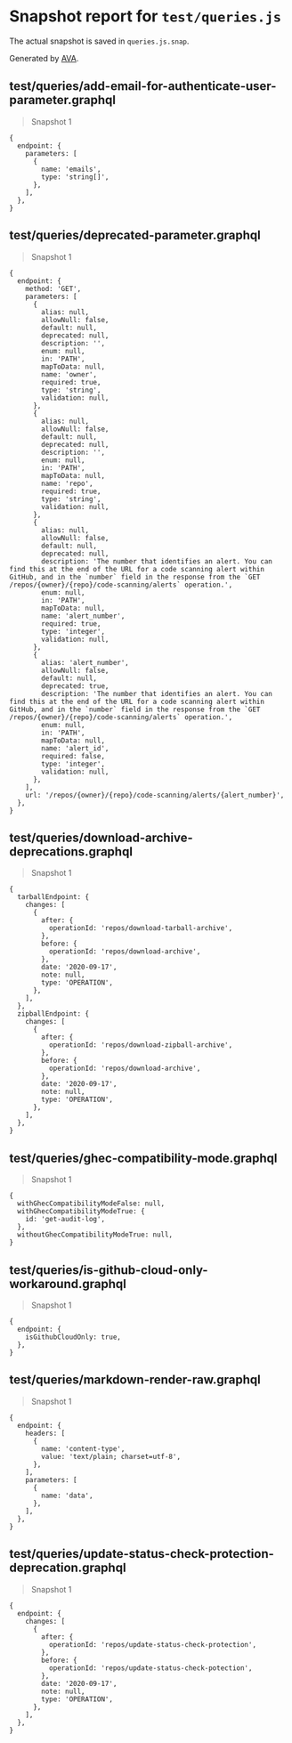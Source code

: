 # Snapshot report for `test/queries.js`

The actual snapshot is saved in `queries.js.snap`.

Generated by [AVA](https://avajs.dev).

## test/queries/add-email-for-authenticate-user-parameter.graphql

> Snapshot 1

    {
      endpoint: {
        parameters: [
          {
            name: 'emails',
            type: 'string[]',
          },
        ],
      },
    }

## test/queries/deprecated-parameter.graphql

> Snapshot 1

    {
      endpoint: {
        method: 'GET',
        parameters: [
          {
            alias: null,
            allowNull: false,
            default: null,
            deprecated: null,
            description: '',
            enum: null,
            in: 'PATH',
            mapToData: null,
            name: 'owner',
            required: true,
            type: 'string',
            validation: null,
          },
          {
            alias: null,
            allowNull: false,
            default: null,
            deprecated: null,
            description: '',
            enum: null,
            in: 'PATH',
            mapToData: null,
            name: 'repo',
            required: true,
            type: 'string',
            validation: null,
          },
          {
            alias: null,
            allowNull: false,
            default: null,
            deprecated: null,
            description: 'The number that identifies an alert. You can find this at the end of the URL for a code scanning alert within GitHub, and in the `number` field in the response from the `GET /repos/{owner}/{repo}/code-scanning/alerts` operation.',
            enum: null,
            in: 'PATH',
            mapToData: null,
            name: 'alert_number',
            required: true,
            type: 'integer',
            validation: null,
          },
          {
            alias: 'alert_number',
            allowNull: false,
            default: null,
            deprecated: true,
            description: 'The number that identifies an alert. You can find this at the end of the URL for a code scanning alert within GitHub, and in the `number` field in the response from the `GET /repos/{owner}/{repo}/code-scanning/alerts` operation.',
            enum: null,
            in: 'PATH',
            mapToData: null,
            name: 'alert_id',
            required: false,
            type: 'integer',
            validation: null,
          },
        ],
        url: '/repos/{owner}/{repo}/code-scanning/alerts/{alert_number}',
      },
    }

## test/queries/download-archive-deprecations.graphql

> Snapshot 1

    {
      tarballEndpoint: {
        changes: [
          {
            after: {
              operationId: 'repos/download-tarball-archive',
            },
            before: {
              operationId: 'repos/download-archive',
            },
            date: '2020-09-17',
            note: null,
            type: 'OPERATION',
          },
        ],
      },
      zipballEndpoint: {
        changes: [
          {
            after: {
              operationId: 'repos/download-zipball-archive',
            },
            before: {
              operationId: 'repos/download-archive',
            },
            date: '2020-09-17',
            note: null,
            type: 'OPERATION',
          },
        ],
      },
    }

## test/queries/ghec-compatibility-mode.graphql

> Snapshot 1

    {
      withGhecCompatibilityModeFalse: null,
      withGhecCompatibilityModeTrue: {
        id: 'get-audit-log',
      },
      withoutGhecCompatibilityModeTrue: null,
    }

## test/queries/is-github-cloud-only-workaround.graphql

> Snapshot 1

    {
      endpoint: {
        isGithubCloudOnly: true,
      },
    }

## test/queries/markdown-render-raw.graphql

> Snapshot 1

    {
      endpoint: {
        headers: [
          {
            name: 'content-type',
            value: 'text/plain; charset=utf-8',
          },
        ],
        parameters: [
          {
            name: 'data',
          },
        ],
      },
    }

## test/queries/update-status-check-protection-deprecation.graphql

> Snapshot 1

    {
      endpoint: {
        changes: [
          {
            after: {
              operationId: 'repos/update-status-check-protection',
            },
            before: {
              operationId: 'repos/update-status-check-potection',
            },
            date: '2020-09-17',
            note: null,
            type: 'OPERATION',
          },
        ],
      },
    }

